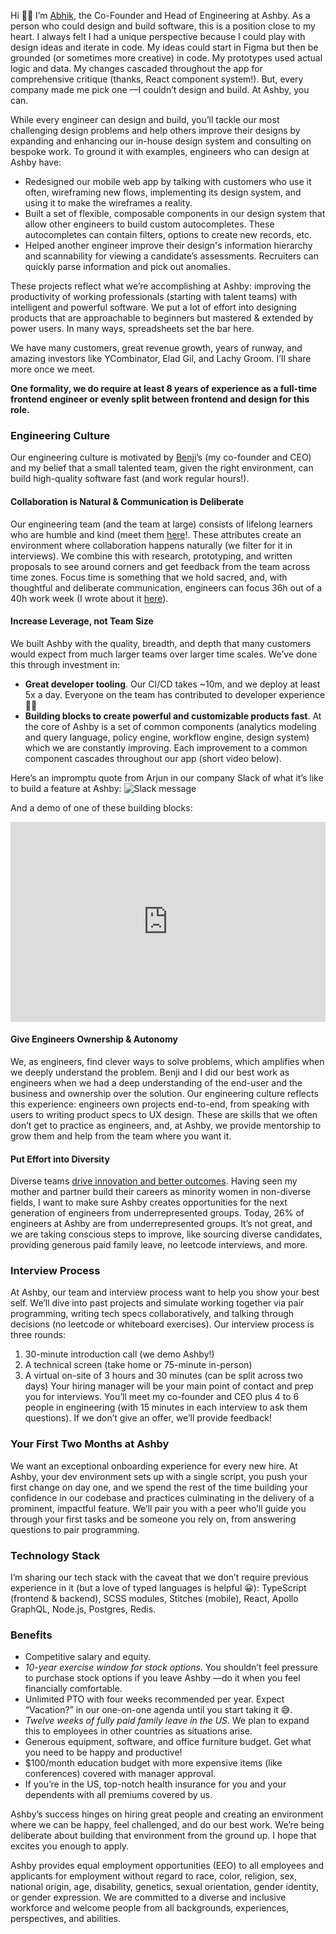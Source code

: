 Hi 👋🏾 I’m [Abhik](https://www.linkedin.com/in/abhikpramanik/), the Co-Founder and Head of Engineering at Ashby. As a person who could design and build software, this is a position close to my heart. I always felt I had a unique perspective because I could play with design ideas and iterate in code. My ideas could start in Figma but then be grounded (or sometimes more creative) in code. My prototypes used actual logic and data. My changes cascaded throughout the app for comprehensive critique (thanks, React component system!). But, every company made me pick one —I couldn’t design and build. At Ashby, you can.

While every engineer can design and build, you’ll tackle our most challenging design problems and help others improve their designs by expanding and enhancing our in-house design system and consulting on bespoke work. To ground it with examples, engineers who can design at Ashby have:

- Redesigned our mobile web app by talking with customers who use it often, wireframing new flows, implementing its design system, and using it to make the wireframes a reality.
- Built a set of flexible, composable components in our design system that allow other engineers to build custom autocompletes. These autocompletes can contain filters, options to create new records, etc.
- Helped another engineer improve their design's information hierarchy and scannability for viewing a candidate’s assessments. Recruiters can quickly parse information and pick out anomalies.

These projects reflect what we’re accomplishing at Ashby: improving the productivity of working professionals (starting with talent teams) with intelligent and powerful software. We put a lot of effort into designing products that are approachable to beginners but mastered & extended by power users. In many ways, spreadsheets set the bar here.

We have many customers, great revenue growth, years of runway, and amazing investors like YCombinator, Elad Gil, and Lachy Groom. I’ll share more once we meet.

**One formality, we do require at least 8 years of experience as a full-time frontend engineer or evenly split between frontend and design for this role.**

### Engineering Culture

Our engineering culture is motivated by [Benji](https://www.linkedin.com/in/benjaminencz/)’s (my co-founder and CEO) and my belief that a small talented team, given the right environment, can build high-quality software fast (and work regular hours!).

#### Collaboration is Natural & Communication is Deliberate

Our engineering team (and the team at large) consists of lifelong learners who are humble and kind (meet them [here](https://www.ashbyhq.com/team)!. These attributes create an environment where collaboration happens naturally (we filter for it in interviews). We combine this with research, prototyping, and written proposals to see around corners and get feedback from the team across time zones. Focus time is something that we hold sacred, and, with thoughtful and deliberate communication, engineers can focus 36h out of a 40h work week (I wrote about it [here](https://www.ashbyhq.com/blog/company/thoughtful-communication)).

#### Increase Leverage, not Team Size

We built Ashby with the quality, breadth, and depth that many customers would expect from much larger teams over larger time scales. We’ve done this through investment in:

- **Great developer tooling**. Our CI/CD takes ~10m, and we deploy at least 5x a day. Everyone on the team has contributed to developer experience 💪🏾
- **Building blocks to create powerful and customizable products fast**. At the core of Ashby is a set of common components (analytics modeling and query language, policy engine, workflow engine, design system) which we are constantly improving. Each improvement to a common component cascades throughout our app (short video below).

Here’s an impromptu quote from Arjun in our company Slack of what it’s like to build a feature at Ashby:
![Slack message](https://app.ashbyhq.com/api/images/user-content/4ea5f68e-c33e-4ac9-831a-e732bee4a303/40361ea1-5cdf-48c5-a550-e6f877838c56/arjun.png)

And a demo of one of these building blocks:

<iframe width="100%" height="320" src="https://www.loom.com/embed/32c0cc3eedf2450fb66a901b76186ce4" frameborder="0" allow="autoplay; encrypted-media" allowfullscreen> </iframe>

#### Give Engineers Ownership & Autonomy

We, as engineers, find clever ways to solve problems, which amplifies when we deeply understand the problem. Benji and I did our best work as engineers when we had a deep understanding of the end-user and the business and ownership over the solution. Our engineering culture reflects this experience: engineers own projects end-to-end, from speaking with users to writing product specs to UX design. These are skills that we often don’t get to practice as engineers, and, at Ashby, we provide mentorship to grow them and help from the team where you want it.

#### Put Effort into Diversity

Diverse teams [drive innovation and better outcomes](https://hbr.org/2016/11/why-diverse-teams-are-smarter). Having seen my mother and partner build their careers as minority women in non-diverse fields, I want to make sure Ashby creates opportunities for the next generation of engineers from underrepresented groups.
Today, 26% of engineers at Ashby are from underrepresented groups. It’s not great, and we are taking conscious steps to improve, like sourcing diverse candidates, providing generous paid family leave, no leetcode interviews, and more.

### Interview Process

At Ashby, our team and interview process want to help you show your best self. We’ll dive into past projects and simulate working together via pair programming, writing tech specs collaboratively, and talking through decisions (no leetcode or whiteboard exercises). Our interview process is three rounds:

1. 30-minute introduction call (we demo Ashby!)
2. A technical screen (take home or 75-minute in-person)
3. A virtual on-site of 3 hours and 30 minutes (can be split across two days)
   Your hiring manager will be your main point of contact and prep you for interviews. You’ll meet my co-founder and CEO plus 4 to 6 people in engineering (with 15 minutes in each interview to ask them questions). If we don’t give an offer, we’ll provide feedback!

### Your First Two Months at Ashby

We want an exceptional onboarding experience for every new hire. At Ashby, your dev environment sets up with a single script, you push your first change on day one, and we spend the rest of the time building your confidence in our codebase and practices culminating in the delivery of a prominent, impactful feature. We’ll pair you with a peer who’ll guide you through your first tasks and be someone you rely on, from answering questions to pair programming.

### Technology Stack

I’m sharing our tech stack with the caveat that we don’t require previous experience in it (but a love of typed languages is helpful 😀): TypeScript (frontend & backend), SCSS modules, Stitches (mobile), React, Apollo GraphQL, Node.js, Postgres, Redis.

### Benefits

- Competitive salary and equity.
- _10-year exercise window for stock options_. You shouldn’t feel pressure to purchase stock options if you leave Ashby —do it when you feel financially comfortable.
- Unlimited PTO with four weeks recommended per year. Expect “Vacation?” in our one-on-one agenda until you start taking it 😅.
- _Twelve weeks of fully paid family leave in the US_. We plan to expand this to employees in other countries as situations arise.
- Generous equipment, software, and office furniture budget. Get what you need to be happy and productive!
- $100/month education budget with more expensive items (like conferences) covered with manager approval.
- If you’re in the US, top-notch health insurance for you and your dependents with all premiums covered by us.

Ashby’s success hinges on hiring great people and creating an environment where we can be happy, feel challenged, and do our best work. We’re being deliberate about building that environment from the ground up. I hope that excites you enough to apply.

Ashby provides equal employment opportunities (EEO) to all employees and applicants for employment without regard to race, color, religion, sex, national origin, age, disability, genetics, sexual orientation, gender identity, or gender expression. We are committed to a diverse and inclusive workforce and welcome people from all backgrounds, experiences, perspectives, and abilities.

